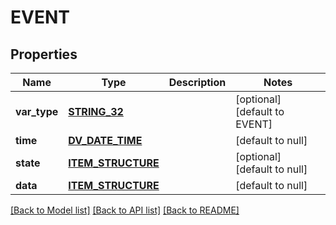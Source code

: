 # EVENT

## Properties
Name | Type | Description | Notes
------------ | ------------- | ------------- | -------------
**var_type** | [**STRING_32**](STRING_32.md) |  | [optional] [default to EVENT]
**time** | [**DV_DATE_TIME**](DvDateTime.md) |  | [default to null]
**state** | [**ITEM_STRUCTURE**](ItemStructure.md) |  | [optional] [default to null]
**data** | [**ITEM_STRUCTURE**](ItemStructure.md) |  | [default to null]

[[Back to Model list]](../README.md#documentation-for-models) [[Back to API list]](../README.md#documentation-for-api-endpoints) [[Back to README]](../README.md)



